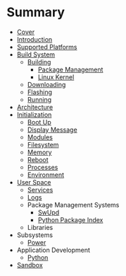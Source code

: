 # Summary

* [Cover](README.md)
* [Introduction](documentation/Introduction.md)
* [Supported Platforms](documentation/SupportedPlatforms.md)
* [Build System](documentation/BuildSystem.md)
   * [Building](documentation/Building.md)
       * [Package Management](documentation/PackageManagement.md)
       * [Linux Kernel](documentation/LinuxKernel.md)
   * [Downloading](documentation/Downloading.md)
   * [Flashing](documentation/Flashing.md)
   * [Running](documentation/Running.md)
* [Architecture](documentation/Architecture.md)
* [Initialization](documentation/Initialization.md)
   * [Boot Up](documentation/BootUp.md)
   * [Display Message](documentation/DisplayMessage.md)
   * [Modules](documentation/Modules.md)
   * [Filesystem](documentation/Filesystem.md)
   * [Memory](documentation/Memory.md)
   * [Reboot](documentation/Reboot.md)
   * [Processes](documentation/Processes.md)
   * [Environment](documentation/Environment.md)
* [User Space](documentation/UserSpace.md)
   * [Services](documentation/Services.md)
   * [Logs](documentation/Logs.md)
   * Package Management Systems
       * [SwUpd](documentation/SwUpd.md)
       * [Python Package Index](PythonPackageIndex.md)
   * Libraries
* Subsystems
   * [Power](documentation/Power.md)
* Application Development
   * [Python](documentation/Python.md)
* [Sandbox](ApplicationsDevelopment.md)

